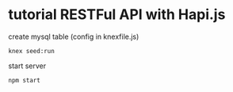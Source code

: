 # tutorial RESTFul API with Hapi.js

create mysql table (config in knexfile.js)
```
knex seed:run
```
start server
```
npm start
```